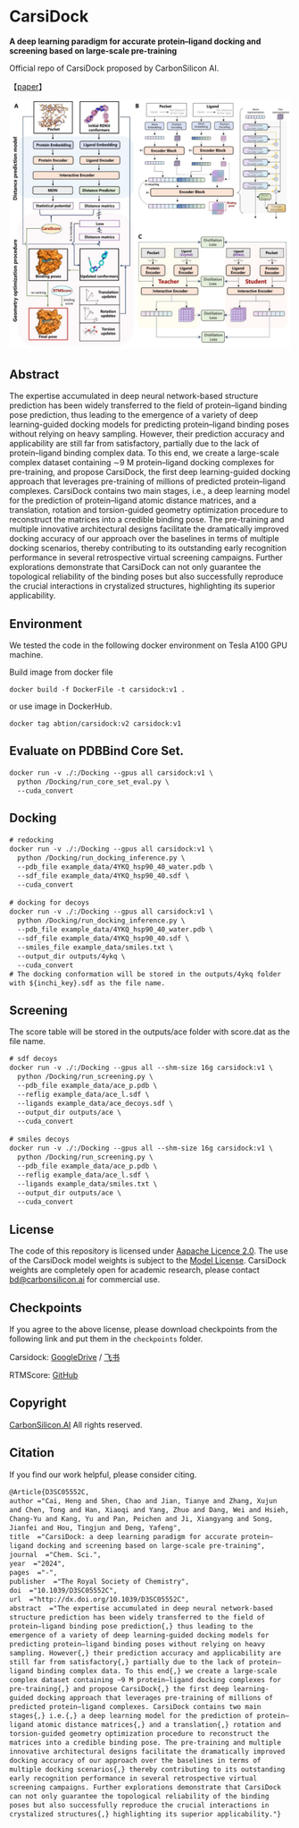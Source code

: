 # CarsiDock

**A deep learning paradigm for accurate protein–ligand docking and screening based on large-scale pre-training**

Official repo of CarsiDock proposed by CarbonSilicon AI.

【[paper](https://pubs.rsc.org/en/content/articlelanding/2024/SC/D3SC05552C)】

![Overview](./doc/overview.png)

## Abstract
The expertise accumulated in deep neural network-based structure prediction has been widely transferred to the field of protein–ligand binding pose prediction, thus leading to the emergence of a variety of deep learning-guided docking models for predicting protein–ligand binding poses without relying on heavy sampling. However, their prediction accuracy and applicability are still far from satisfactory, partially due to the lack of protein–ligand binding complex data. To this end, we create a large-scale complex dataset containing ∼9 M protein–ligand docking complexes for pre-training, and propose CarsiDock, the first deep learning-guided docking approach that leverages pre-training of millions of predicted protein–ligand complexes. CarsiDock contains two main stages, i.e., a deep learning model for the prediction of protein–ligand atomic distance matrices, and a translation, rotation and torsion-guided geometry optimization procedure to reconstruct the matrices into a credible binding pose. The pre-training and multiple innovative architectural designs facilitate the dramatically improved docking accuracy of our approach over the baselines in terms of multiple docking scenarios, thereby contributing to its outstanding early recognition performance in several retrospective virtual screening campaigns. Further explorations demonstrate that CarsiDock can not only guarantee the topological reliability of the binding poses but also successfully reproduce the crucial interactions in crystalized structures, highlighting its superior applicability.

## Environment
We tested the code in the following docker environment on Tesla A100 GPU machine.

Build image from docker file
```shell
docker build -f DockerFile -t carsidock:v1 .
```
or use image in DockerHub.
```shell
docker tag abtion/carsidock:v2 carsidock:v1
```

## Evaluate on PDBBind Core Set.
```shell
docker run -v ./:/Docking --gpus all carsidock:v1 \
  python /Docking/run_core_set_eval.py \
  --cuda_convert
```

## Docking
```shell
# redocking
docker run -v ./:/Docking --gpus all carsidock:v1 \
  python /Docking/run_docking_inference.py \
  --pdb_file example_data/4YKQ_hsp90_40_water.pdb \
  --sdf_file example_data/4YKQ_hsp90_40.sdf \
  --cuda_convert

# docking for decoys
docker run -v ./:/Docking --gpus all carsidock:v1 \
  python /Docking/run_docking_inference.py \
  --pdb_file example_data/4YKQ_hsp90_40_water.pdb \
  --sdf_file example_data/4YKQ_hsp90_40.sdf \
  --smiles_file example_data/smiles.txt \
  --output_dir outputs/4ykq \
  --cuda_convert
# The docking conformation will be stored in the outputs/4ykq folder with ${inchi_key}.sdf as the file name.
```

## Screening
The score table will be stored in the outputs/ace folder with score.dat as the file name. 
```shell
# sdf decoys
docker run -v ./:/Docking --gpus all --shm-size 16g carsidock:v1 \
  python /Docking/run_screening.py \
  --pdb_file example_data/ace_p.pdb \
  --reflig example_data/ace_l.sdf \
  --ligands example_data/ace_decoys.sdf \
  --output_dir outputs/ace \
  --cuda_convert

# smiles decoys
docker run -v ./:/Docking --gpus all --shm-size 16g carsidock:v1 \
  python /Docking/run_screening.py \
  --pdb_file example_data/ace_p.pdb \
  --reflig example_data/ace_l.sdf \
  --ligands example_data/smiles.txt \
  --output_dir outputs/ace \
  --cuda_convert
```


## License
The code of this repository is licensed under [Aapache Licence 2.0](https://www.apache.org/licenses/LICENSE-2.0). The use of the CarsiDock model weights is subject to the [Model License](./MODEL_LICENSE.txt). CarsiDock weights are completely open for academic research, please contact <bd@carbonsilicon.ai> for commercial use. 

## Checkpoints

If you agree to the above license, please download checkpoints from the following link and put them in the ``checkpoints`` folder.

Carsidock: [GoogleDrive](https://drive.google.com/file/d/1OweBn07R4bpoC0gETezKrOoK7xYreO4O/view?usp=drive_link) / [飞书](https://szuy1h04n8.feishu.cn/file/C3uqbkc6UoNI6kxsw2Ycg8cOnnf?from=from_copylink) 

RTMScore: [GitHub](https://github.com/sc8668/RTMScore/raw/main/trained_models/rtmscore_model1.pth)

## Copyright
[CarbonSilicon.AI](https://carbonsilicon.ai/) All rights reserved.

## Citation
If you find our work helpful, please consider citing.
```
@Article{D3SC05552C,
author ="Cai, Heng and Shen, Chao and Jian, Tianye and Zhang, Xujun and Chen, Tong and Han, Xiaoqi and Yang, Zhuo and Dang, Wei and Hsieh, Chang-Yu and Kang, Yu and Pan, Peichen and Ji, Xiangyang and Song, Jianfei and Hou, Tingjun and Deng, Yafeng",
title  ="CarsiDock: a deep learning paradigm for accurate protein–ligand docking and screening based on large-scale pre-training",
journal  ="Chem. Sci.",
year  ="2024",
pages  ="-",
publisher  ="The Royal Society of Chemistry",
doi  ="10.1039/D3SC05552C",
url  ="http://dx.doi.org/10.1039/D3SC05552C",
abstract  ="The expertise accumulated in deep neural network-based structure prediction has been widely transferred to the field of protein–ligand binding pose prediction{,} thus leading to the emergence of a variety of deep learning-guided docking models for predicting protein–ligand binding poses without relying on heavy sampling. However{,} their prediction accuracy and applicability are still far from satisfactory{,} partially due to the lack of protein–ligand binding complex data. To this end{,} we create a large-scale complex dataset containing ∼9 M protein–ligand docking complexes for pre-training{,} and propose CarsiDock{,} the first deep learning-guided docking approach that leverages pre-training of millions of predicted protein–ligand complexes. CarsiDock contains two main stages{,} i.e.{,} a deep learning model for the prediction of protein–ligand atomic distance matrices{,} and a translation{,} rotation and torsion-guided geometry optimization procedure to reconstruct the matrices into a credible binding pose. The pre-training and multiple innovative architectural designs facilitate the dramatically improved docking accuracy of our approach over the baselines in terms of multiple docking scenarios{,} thereby contributing to its outstanding early recognition performance in several retrospective virtual screening campaigns. Further explorations demonstrate that CarsiDock can not only guarantee the topological reliability of the binding poses but also successfully reproduce the crucial interactions in crystalized structures{,} highlighting its superior applicability."}
```
